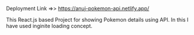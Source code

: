 Deployment Link =>>  https://anuj-pokemon-api.netlify.app/

This React.js based Project for showing Pokemon details using API.
In this I have used inginite loading concept.
